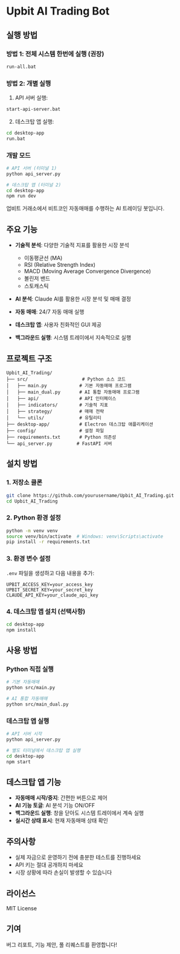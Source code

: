 # Upbit AI Trading Bot

## 실행 방법

### 방법 1: 전체 시스템 한번에 실행 (권장)
```bash
run-all.bat
```

### 방법 2: 개별 실행
1. API 서버 실행:
```bash
start-api-server.bat
```

2. 데스크탑 앱 실행:
```bash
cd desktop-app
run.bat
```

### 개발 모드
```bash
# API 서버 (터미널 1)
python api_server.py

# 데스크탑 앱 (터미널 2)
cd desktop-app
npm run dev
```

업비트 거래소에서 비트코인 자동매매를 수행하는 AI 트레이딩 봇입니다.

## 주요 기능

- **기술적 분석**: 다양한 기술적 지표를 활용한 시장 분석
  - 이동평균선 (MA)
  - RSI (Relative Strength Index)
  - MACD (Moving Average Convergence Divergence)
  - 볼린저 밴드
  - 스토캐스틱
  
- **AI 분석**: Claude AI를 활용한 시장 분석 및 매매 결정
- **자동 매매**: 24/7 자동 매매 실행
- **데스크탑 앱**: 사용자 친화적인 GUI 제공
- **백그라운드 실행**: 시스템 트레이에서 지속적으로 실행

## 프로젝트 구조

```
Upbit_AI_Trading/
├── src/                    # Python 소스 코드
│   ├── main.py            # 기본 자동매매 프로그램
│   ├── main_dual.py       # AI 통합 자동매매 프로그램
│   ├── api/               # API 인터페이스
│   ├── indicators/        # 기술적 지표
│   ├── strategy/          # 매매 전략
│   └── utils/             # 유틸리티
├── desktop-app/           # Electron 데스크탑 애플리케이션
├── config/                # 설정 파일
├── requirements.txt       # Python 의존성
└── api_server.py         # FastAPI 서버
```

## 설치 방법

### 1. 저장소 클론
```bash
git clone https://github.com/yourusername/Upbit_AI_Trading.git
cd Upbit_AI_Trading
```

### 2. Python 환경 설정
```bash
python -m venv venv
source venv/bin/activate  # Windows: venv\Scripts\activate
pip install -r requirements.txt
```

### 3. 환경 변수 설정
`.env` 파일을 생성하고 다음 내용을 추가:
```
UPBIT_ACCESS_KEY=your_access_key
UPBIT_SECRET_KEY=your_secret_key
CLAUDE_API_KEY=your_claude_api_key
```

### 4. 데스크탑 앱 설치 (선택사항)
```bash
cd desktop-app
npm install
```

## 사용 방법

### Python 직접 실행
```bash
# 기본 자동매매
python src/main.py

# AI 통합 자동매매
python src/main_dual.py
```

### 데스크탑 앱 실행
```bash
# API 서버 시작
python api_server.py

# 별도 터미널에서 데스크탑 앱 실행
cd desktop-app
npm start
```

## 데스크탑 앱 기능

- **자동매매 시작/중지**: 간편한 버튼으로 제어
- **AI 기능 토글**: AI 분석 기능 ON/OFF
- **백그라운드 실행**: 창을 닫아도 시스템 트레이에서 계속 실행
- **실시간 상태 표시**: 현재 자동매매 상태 확인

## 주의사항

- 실제 자금으로 운영하기 전에 충분한 테스트를 진행하세요
- API 키는 절대 공개하지 마세요
- 시장 상황에 따라 손실이 발생할 수 있습니다

## 라이선스

MIT License

## 기여

버그 리포트, 기능 제안, 풀 리퀘스트를 환영합니다!